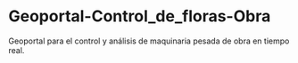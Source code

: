 # Geoportal-Control_de_floras-Obra
Geoportal para el control y análisis de maquinaria pesada de obra en tiempo real.
